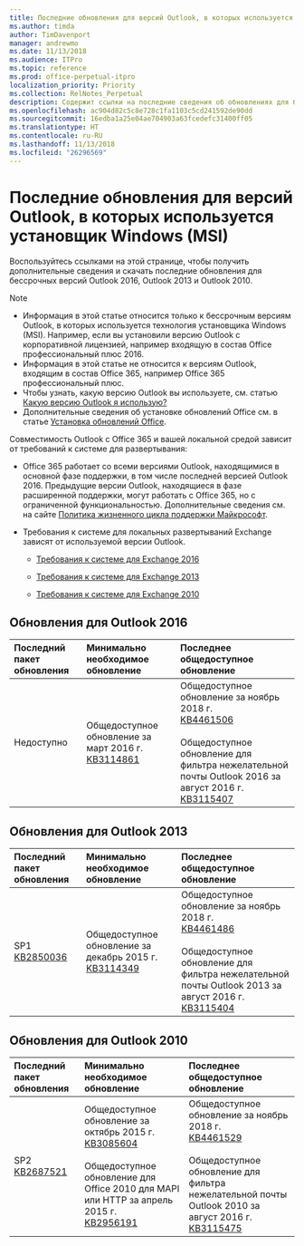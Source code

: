 ```yaml
---
title: Последние обновления для версий Outlook, в которых используется установщик Windows (MSI)
ms.author: timda
author: TimDavenport
manager: andrewmo
ms.date: 11/13/2018
ms.audience: ITPro
ms.topic: reference
ms.prod: office-perpetual-itpro
localization_priority: Priority
ms.collection: RelNotes_Perpetual
description: Содержит ссылки на последние сведения об обновлениях для бессрочных версий Outlook 2016, Outlook 2013 и Outlook 2010 для ИТ-специалистов
ms.openlocfilehash: ac904d82c5c8e728c1fa1103c5cd241592de90dd
ms.sourcegitcommit: 16edba1a25e04ae704903a63fcedefc31400ff05
ms.translationtype: HT
ms.contentlocale: ru-RU
ms.lasthandoff: 11/13/2018
ms.locfileid: "26296569"
---
```

# <a name="latest-updates-for-versions-of-outlook-that-use-windows-installer-msi"></a>Последние обновления для версий Outlook, в которых используется установщик Windows (MSI)

Воспользуйтесь ссылками на этой странице, чтобы получить дополнительные сведения и скачать последние обновления для бессрочных версий Outlook 2016, Outlook 2013 и Outlook 2010.
  
> [!NOTE]
> - Информация в этой статье относится только к бессрочным версиям Outlook, в которых используется технология установщика Windows (MSI). Например, если вы установили версию Outlook с корпоративной лицензией, например входящую в состав Office профессиональный плюс 2016.
> - Информация в этой статье не относится к версиям Outlook, входящим в состав Office 365, например Office 365 профессиональный плюс.
> - Чтобы узнать, какую версию Outlook вы используете, см. статью [Какую версию Outlook я использую?](https://support.office.com/article/b3a9568c-edb5-42b9-9825-d48d82b2257c)
> - Дополнительные сведения об установке обновлений Office см. в статье [Установка обновлений Office](https://support.office.com/article/2ab296f3-7f03-43a2-8e50-46de917611c5). 
  
Совместимость Outlook с Office 365 и вашей локальной средой зависит от требований к системе для развертывания:
  
- Office 365 работает со всеми версиями Outlook, находящимися в основной фазе поддержки, в том числе последней версией Outlook 2016. Предыдущие версии Outlook, находящиеся в фазе расширенной поддержки, могут работать с Office 365, но с ограниченной функциональностью. Дополнительные сведения см. на сайте [Политика жизненного цикла поддержки Майкрософт](https://support.microsoft.com/lifecycle).
    
- Требования к системе для локальных развертываний Exchange зависят от используемой версии Outlook.
    
  - [Требования к системе для Exchange 2016](https://docs.microsoft.com/Exchange/plan-and-deploy/system-requirements)
    
  - [Требования к системе для Exchange 2013](https://docs.microsoft.com/exchange/exchange-2013-system-requirements-exchange-2013-help)
    
  - [Требования к системе для Exchange 2010](https://docs.microsoft.com/previous-versions/office/exchange-server-2010/aa996719(v=exchg.141))

   
## <a name="outlook-2016-updates"></a>Обновления для Outlook 2016

|**Последний пакет обновления**|**Минимально необходимое обновление**|**Последнее общедоступное обновление**|
|:-----|:-----|:-----|
|Недоступно  <br/> |Общедоступное обновление за март 2016 г. <br/>[KB3114861](https://support.microsoft.com/help/3114861) <br/> |Общедоступное обновление за ноябрь 2018 г. <br/>[KB4461506](https://support.microsoft.com/help/4461506) <br/><br/> Общедоступное обновление для фильтра нежелательной почты Outlook 2016 за август 2016 г.  <br/>[KB3115407](https://support.microsoft.com/help/3115407) <br/> |
   
## <a name="outlook-2013-updates"></a>Обновления для Outlook 2013

|**Последний пакет обновления**|**Минимально необходимое обновление**|**Последнее общедоступное обновление**|
|:-----|:-----|:-----|
|SP1  <br/>[KB2850036](https://go.microsoft.com/fwlink/p/?LinkId=512538) <br/> |Общедоступное обновление за декабрь 2015 г. <br/>[KB3114349](https://support.microsoft.com/kb/3114349) <br/> |Общедоступное обновление за ноябрь 2018 г. <br/>[KB4461486](https://support.microsoft.com/help/4461486) <br/><br/>  Общедоступное обновление для фильтра нежелательной почты Outlook 2013 за август 2016 г. <br/> [KB3115404](https://support.microsoft.com/kb/3115404) <br/> |
   
## <a name="outlook-2010-updates"></a>Обновления для Outlook 2010

|**Последний пакет обновления**|**Минимально необходимое обновление**|**Последнее общедоступное обновление**|
|:-----|:-----|:-----|
|SP2 <br/>[KB2687521](https://go.microsoft.com/fwlink/p/?LinkId=512542) <br/> |Общедоступное обновление за октябрь 2015 г. <br/> [KB3085604](https://support.microsoft.com/kb/3085604) <br/><br/>  Общедоступное обновление для Office 2010 для MAPI или HTTP за апрель 2015 г. <br/> [KB2956191](https://support.microsoft.com/ru-RU/help/2956191/april-14-2015-update-for-office-2010-kb2956191) <br/> |Общедоступное обновление за ноябрь 2018 г. <br/>[KB4461529](https://support.microsoft.com/help/4461529) <br/><br/>  Общедоступное обновление для фильтра нежелательной почты Outlook 2010 за август 2016 г. <br/> [KB3115475](https://support.microsoft.com/kb/3115475) <br/> |
   

